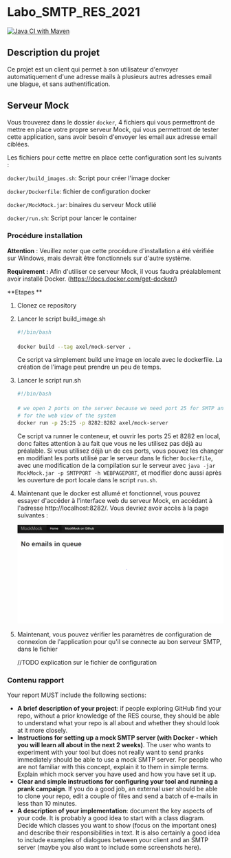 # Labo_SMTP_RES_2021

[![Java CI with Maven](https://github.com/AxelVallon/Labo_SMTP_RES_2021/actions/workflows/maven.yml/badge.svg)](https://github.com/AxelVallon/Labo_SMTP_RES_2021/actions/workflows/maven.yml)

## Description du projet

Ce projet est un client qui permet à son utilisateur d'envoyer automatiquement d'une adresse mails à plusieurs autres adresses email une blague, et sans authentification.

## Serveur Mock

Vous trouverez dans le dossier `docker`, 4 fichiers qui vous permettront de mettre en place votre propre serveur Mock, qui vous permettront de tester cette application, sans avoir besoin d'envoyer les email aux adresse email ciblées.

Les fichiers pour cette mettre en place cette configuration sont les suivants :

`docker/build_images.sh`: Script pour créer l'image docker

`docker/Dockerfile`: fichier de configuration docker

`docker/MockMock.jar`: binaires du serveur Mock utilié

`docker/run.sh`: Script pour lancer le container

### Procédure installation

**Attention** : Veuillez noter que cette procédure d'installation a été vérifiée sur Windows, mais devrait être fonctionnels sur d'autre système.

**Requirement :** Afin d'utiliser ce serveur Mock, il vous faudra préalablement avoir installé Docker. (https://docs.docker.com/get-docker/)

**Etapes ** 

1. Clonez ce repository

2. Lancer le script build_image.sh

   ```bash
   #!/bin/bash
   
   docker build --tag axel/mock-server .
   ```

   Ce script va simplement build une image en locale avec le dockerfile. La création de l'image peut prendre un peu de temps.

3. Lancer le script run.sh

   ```bash
   #!/bin/bash
   
   # we open 2 ports on the server because we need port 25 for SMTP and port 8282 
   # for the web view of the system
   docker run -p 25:25 -p 8282:8282 axel/mock-server 
   ```

   Ce script va runner le conteneur, et ouvrir les ports 25 et 8282 en local, donc faites attention à au fait que vous ne les utilisez pas déjà au préalable. Si vous utilisez déjà un de ces ports, vous pouvez les changer en modifiant les ports utilisé par le serveur dans le ficher `Dockerfile`,  avec une modification de la compilation sur le serveur avec `java -jar MockMock.jar -p SMTPPORT -h WEBPAGEPORT`, et modifier donc aussi après les ouverture de port  locale dans le script `run.sh`.

4. Maintenant que le docker est allumé et fonctionnel, vous pouvez essayer d'accéder à l'interface web du serveur Mock, en accédant à l'adresse http://localhost:8282/. Vous devriez avoir accès à la page suivantes :

   ![image-20210430191616502](./figures/image-20210430191616502.png)

5. Maintenant, vous pouvez vérifier les paramètres de configuration de connexion de l'application pour qu'il se connecte au bon serveur SMTP, dans le fichier

   //TODO explication sur le fichier de configuration



### Contenu rapport

Your report MUST include the following sections:

- **A brief description of your project**: if people exploring GitHub find your repo, without a prior knowledge of the RES course, they should be able to understand what your repo is all about and whether they should look at it more closely.
- **Instructions for setting up a mock SMTP server (with Docker - which you will learn all about in the next 2 weeks)**. The user who wants to experiment with your tool but does not really want to send pranks immediately should be able to use a mock SMTP server. For people who are not familiar with this concept, explain it to them in simple terms. Explain which mock server you have used and how you have set it up.
- **Clear and simple instructions for configuring your tool and running a prank campaign**. If you do a good job, an external user should be able to clone your repo, edit a couple of files and send a batch of e-mails in less than 10 minutes.
- **A description of your implementation**: document the key aspects of your code. It is probably a good idea to start with a class diagram. Decide which classes you want to show (focus on the important ones) and describe their responsibilities in text. It is also certainly a good idea to include examples of dialogues between your client and an SMTP server (maybe you also want to include some screenshots here).
